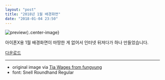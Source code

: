 ```yaml
---
layout: "post"
title: "2018년 1월 배경화면"
date: "2018-01-04 23:50"
---
```


![preview](https://d.pr/i/lUaC76+){:.center-image}

아이폰X용 1월 배경화면이 마땅한 게 없어서 인터넷 뒤져다가 하나 만들었습니다.

[다운로드](https://d.pr/i/tiHyom+)

- - -

- original image via [Tia Wages from fungyung](http://fungyung.com/unity-wallpapers.html)
- font: Snell Roundhand Regular
